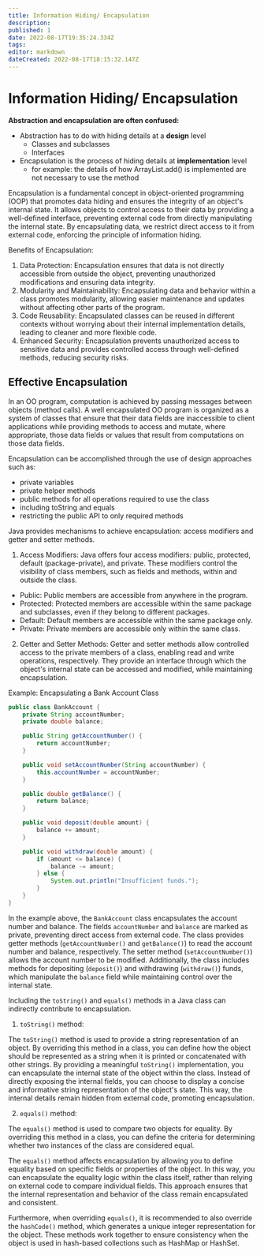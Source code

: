 ```yaml
---
title: Information Hiding/ Encapsulation
description: 
published: 1
date: 2022-08-17T19:35:24.334Z
tags: 
editor: markdown
dateCreated: 2022-08-17T18:15:32.147Z
---
```



# Information Hiding/ Encapsulation

**Abstraction and encapsulation are often confused:**

- Abstraction has to do with hiding details at a **design** level  
    - Classes and subclasses
    - Interfaces
- Encapsulation is the process of hiding details at  **implementation** level 
    - for example: the details of how ArrayList.add() is implemented are not necessary to use the method





Encapsulation is a fundamental concept in object-oriented programming (OOP) that promotes data hiding and ensures the integrity of an object's internal state. It allows objects to control access to their data by providing a well-defined interface, preventing external code from directly manipulating the internal state.  By encapsulating data, we restrict direct access to it from external code, enforcing the principle of information hiding.

Benefits of Encapsulation:
1. Data Protection: Encapsulation ensures that data is not directly accessible from outside the object, preventing unauthorized modifications and ensuring data integrity.
2. Modularity and Maintainability: Encapsulating data and behavior within a class promotes modularity, allowing easier maintenance and updates without affecting other parts of the program.
3. Code Reusability: Encapsulated classes can be reused in different contexts without worrying about their internal implementation details, leading to cleaner and more flexible code.
4. Enhanced Security: Encapsulation prevents unauthorized access to sensitive data and provides controlled access through well-defined methods, reducing security risks.


## Effective Encapsulation
In an OO program, computation is achieved by passing messages between objects (method calls). A well encapsulated OO program is organized as a system of classes that ensure that their data fields are inaccessible to client applications while providing methods to access and mutate, where appropriate, those data fields or values that result from computations on those data fields.

Encapsulation can be accomplished through the use of design approaches such as: 
   - private variables
   - private helper methods
   - public methods for all operations required to use the class
   - including toString and equals
   - restricting the public API to only required methods
   

Java provides mechanisms to achieve encapsulation: access modifiers and getter and setter methods.

1. Access Modifiers:
Java offers four access modifiers: public, protected, default (package-private), and private. These modifiers control the visibility of class members, such as fields and methods, within and outside the class.

- Public: Public members are accessible from anywhere in the program.
- Protected: Protected members are accessible within the same package and subclasses, even if they belong to different packages.
- Default: Default members are accessible within the same package only.
- Private: Private members are accessible only within the same class.

2. Getter and Setter Methods:
Getter and setter methods allow controlled access to the private members of a class, enabling read and write operations, respectively. They provide an interface through which the object's internal state can be accessed and modified, while maintaining encapsulation.

Example: Encapsulating a Bank Account Class

```java
public class BankAccount {
    private String accountNumber;
    private double balance;

    public String getAccountNumber() {
        return accountNumber;
    }

    public void setAccountNumber(String accountNumber) {
        this.accountNumber = accountNumber;
    }

    public double getBalance() {
        return balance;
    }

    public void deposit(double amount) {
        balance += amount;
    }

    public void withdraw(double amount) {
        if (amount <= balance) {
            balance -= amount;
        } else {
            System.out.println("Insufficient funds.");
        }
    }
}
```

In the example above, the `BankAccount` class encapsulates the account number and balance. The fields `accountNumber` and `balance` are marked as private, preventing direct access from external code. The class provides getter methods (`getAccountNumber()` and `getBalance()`) to read the account number and balance, respectively. The setter method (`setAccountNumber()`) allows the account number to be modified. Additionally, the class includes methods for depositing (`deposit()`) and withdrawing (`withdraw()`) funds, which manipulate the `balance` field while maintaining control over the internal state.

Including the `toString()` and `equals()` methods in a Java class can indirectly contribute to encapsulation.

1. `toString()` method:

The `toString()` method is used to provide a string representation of an object. By overriding this method in a class, you can define how the object should be represented as a string when it is printed or concatenated with other strings. 
By providing a meaningful `toString()` implementation, you can encapsulate the internal state of the object within the class. Instead of directly exposing the internal fields, you can choose to display a concise and informative string representation of the object's state. This way, the internal details remain hidden from external code, promoting encapsulation.

2. `equals()` method:

The `equals()` method is used to compare two objects for equality. By overriding this method in a class, you can define the criteria for determining whether two instances of the class are considered equal.

The `equals()` method affects encapsulation by allowing you to define equality based on specific fields or properties of the object. In this way, you can encapsulate the equality logic within the class itself, rather than relying on external code to compare individual fields. This approach ensures that the internal representation and behavior of the class remain encapsulated and consistent.

Furthermore, when overriding `equals()`, it is recommended to also override the `hashCode()` method, which generates a unique integer representation for the object. These methods work together to ensure consistency when the object is used in hash-based collections such as HashMap or HashSet.

